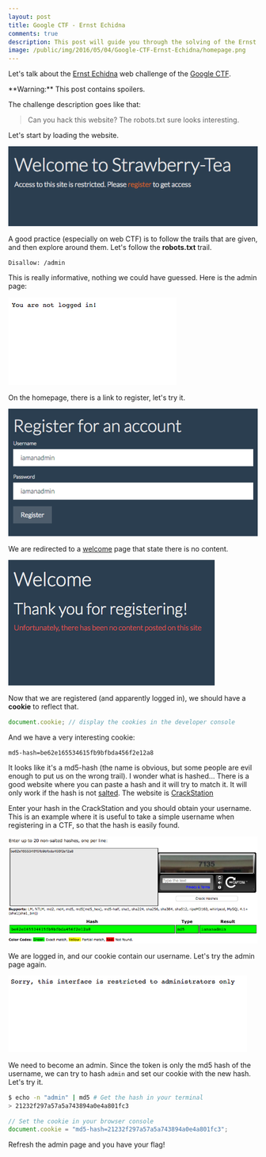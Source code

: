 ```yaml
---
layout: post
title: Google CTF - Ernst Echidna
comments: true
description: This post will guide you through the solving of the Ernst Echidna web challenge of the Google CTF
image: /public/img/2016/05/04/Google-CTF-Ernst-Echidna/homepage.png
---
```


Let's talk about the [Ernst Echidna](https://ernst-echidna.ctfcompetition.com/) web challenge of the [Google CTF](https://capturetheflag.withgoogle.com).

<div class="danger" markdown="1">
  **Warning:** This post contains spoilers.
</div>

The challenge description goes like that:

>Can you hack this website? The robots.txt sure looks interesting.

Let's start by loading the website.

![Ernst Echidna homepage](/public/img/2016/05/04/Google-CTF-Ernst-Echidna/homepage.png)

A good practice (especially on web CTF) is to follow the trails that are given, and then explore around them. Let's follow the **robots.txt** trail.

<!--more-->

```
Disallow: /admin
```

This is really informative, nothing we could have guessed. Here is the admin page:

![Blocked administration page](/public/img/2016/05/04/Google-CTF-Ernst-Echidna/admin-not-logged-in.png)

On the homepage, there is a link to register, let's try it.

![Register page with username and password](/public/img/2016/05/04/Google-CTF-Ernst-Echidna/register-form.png)

We are redirected to a [welcome](https://ernst-echidna.ctfcompetition.com/welcome) page that state there is no content.

![Welcome page](/public/img/2016/05/04/Google-CTF-Ernst-Echidna/register-confirmation.png)

Now that we are registered (and apparently logged in), we should have a **cookie** to reflect that.

``` js
document.cookie; // display the cookies in the developer console
```

And we have a very interesting cookie:

```
md5-hash=be62e165534615fb9bfbda456f2e12a8
```

It looks like it's a md5-hash (the name is obvious, but some people are evil enough to put us on the wrong trail). I wonder what is hashed... There is a good website where you can paste a hash and it will try to match it. It will only work if the hash is not [salted](https://en.wikipedia.org/wiki/Salt_(cryptography)). The website is [CrackStation](https://crackstation.net/)

Enter your hash in the CrackStation and you should obtain your username. This is an example where it is useful to take a simple username when registering in a CTF, so that the hash is easily found.

![CrackStation website with the hash and the username found](/public/img/2016/05/04/Google-CTF-Ernst-Echidna/crackstation.png)

We are logged in, and our cookie contain our username. Let's try the admin page again.

![Admin page with restricted message](/public/img/2016/05/04/Google-CTF-Ernst-Echidna/admin-restricted.png)

We need to become an admin. Since the token is only the md5 hash of the username, we can try to hash `admin` and set our cookie with the new hash. Let's try it.

``` bash
$ echo -n "admin" | md5 # Get the hash in your terminal
> 21232f297a57a5a743894a0e4a801fc3
```

``` js
// Set the cookie in your browser console
document.cookie = "md5-hash=21232f297a57a5a743894a0e4a801fc3";
```

Refresh the admin page and you have your flag!
